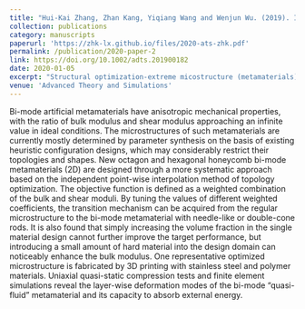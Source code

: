 ```yaml
---
title: "Hui-Kai Zhang, Zhan Kang, Yiqiang Wang and Wenjun Wu. (2019). Isotropic “quasi-fluid” metamaterials designed by topology optimization. Advanced Theory and Simulations. 3: 1900182."
collection: publications
category: manuscripts
paperurl: 'https://zhk-lx.github.io/files/2020-ats-zhk.pdf'
permalink: /publication/2020-paper-2
link: https://doi.org/10.1002/adts.201900182
date: 2020-01-05
excerpt: "Structural optimization-extreme micostructure (metamaterials)<br/><img src='/images/2020-cmame-to.png'>"
venue: 'Advanced Theory and Simulations'
---
```


Bi-mode artificial metamaterials have anisotropic mechanical properties, with the ratio of bulk modulus and shear modulus approaching an infinite value in ideal conditions. The microstructures of such metamaterials are currently mostly determined by parameter synthesis on the basis of existing heuristic configuration designs, which may considerably restrict their topologies and shapes. New octagon and hexagonal honeycomb bi-mode metamaterials (2D) are designed through a more systematic approach based on the independent point-wise interpolation method of topology optimization. The objective function is defined as a weighted combination of the bulk and shear moduli. By tuning the values of different weighted coefficients, the transition mechanism can be acquired from the regular microstructure to the bi-mode metamaterial with needle-like or double-cone rods. It is also found that simply increasing the volume fraction in the single material design cannot further improve the target performance, but introducing a small amount of hard material into the design domain can noticeably enhance the bulk modulus. One representative optimized microstructure is fabricated by 3D printing with stainless steel and polymer materials. Uniaxial quasi-static compression tests and finite element simulations reveal the layer-wise deformation modes of the bi-mode “quasi-fluid” metamaterial and its capacity to absorb external energy.